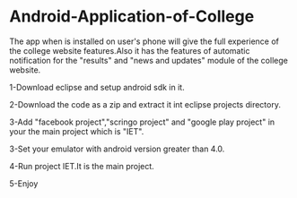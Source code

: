 Android-Application-of-College
==============================

The app when is installed on user's phone will give the full experience of the college website features.Also it has the features of automatic notification for the "results" and "news and updates" module of the college website.




1-Download eclipse and setup android sdk in it.

2-Download the code as a zip and extract it int eclipse projects directory.

3-Add "facebook project","scringo project" and "google play project" in your the main project which is "IET".

3-Set your emulator with android version greater than 4.0.

4-Run project IET.It is the main project.

5-Enjoy
